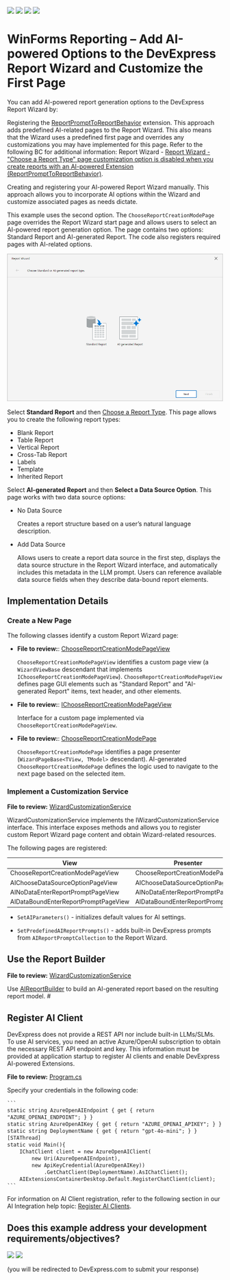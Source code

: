 <!-- default badges list -->
![](https://img.shields.io/endpoint?url=https://codecentral.devexpress.com/api/v1/VersionRange/1006952158/25.1.2%2B)
[![](https://img.shields.io/badge/Open_in_DevExpress_Support_Center-FF7200?style=flat-square&logo=DevExpress&logoColor=white)](https://supportcenter.devexpress.com/ticket/details/T1296833)
[![](https://img.shields.io/badge/📖_How_to_use_DevExpress_Examples-e9f6fc?style=flat-square)](https://docs.devexpress.com/GeneralInformation/403183)
[![](https://img.shields.io/badge/💬_Leave_Feedback-feecdd?style=flat-square)](#does-this-example-address-your-development-requirementsobjectives)
<!-- default badges end -->
# WinForms Reporting – Add AI-powered Options to the DevExpress Report Wizard and Customize the First Page 

You can add AI-powered report generation options to the DevExpress Report Wizard by:  

Registering the [ReportPromptToReportBehavior](https://docs.devexpress.com/XtraReports/DevExpress.AIIntegration.WinForms.Reporting.ReportPromptToReportBehavior?v=25.1&p=netframework) extension. This approach adds predefined AI-related pages to the Report Wizard. This also means that the Wizard uses a predefined first page and overrides any customizations you may have implemented for this page. Refer to the following BC for additional information: Report Wizard - [Report Wizard - "Choose a Report Type" page customization option is disabled when you create reports with an AI-powered Extension (ReportPromptToReportBehavior)](https://isc.devexpress.com/internal/ticket/details/t1290568).

Creating and registering your AI-powered Report Wizard manually. This approach allows you to incorporate AI options within the Wizard and customize associated pages as needs dictate. 

This example uses the second option. The `ChooseReportCreationModePage` page overrides the Report Wizard start page and allows users to select an AI-powered report generation option. The page contains two options: Standard Report and AI-generated Report. The code also registers required pages with AI-related options.  

![Report Types](./images/startpage.png)

Select **Standard Report** and then [Choose a Report Type](https://docs.devexpress.com/XtraReports/117397/visual-studio-report-designer/report-wizard/choose-a-report-type). This page allows you to create the following report types: 

* Blank Report
* Table Report
* Vertical Report
* Cross-Tab Report
* Labels
* Template
* Inherited Report

Select **AI-generated Report** and then **Select a Data Source Option**. This page works with two data source options: 

* No Data Source

    Creates a report structure based on a user’s natural language description. 

* Add Data Source

    Allows users to create a report data source in the first step, displays the data source structure in the Report Wizard interface, and automatically includes this metadata in the LLM prompt. Users can reference available data source fields when they describe data-bound report elements. 

## Implementation Details

### Create a New Page

The following classes identify a custom Report Wizard page: 

* **File to review:**: [ChooseReportCreationModePageView](./CS/Customization/ChooseReportCreationModePageView.cs)

    `ChooseReportCreationModePageView` identifies a custom page view (a `WizardViewBase` descendant that implements `IChooseReportCreationModePageView`). `ChooseReportCreationModePageView` defines page GUI elements such as "Standard Report" and "AI-generated Report" items, text header, and other elements. 

* **File to review:**: [IChooseReportCreationModePageView](./CS/Customization/IChooseReportCreationModePageView.cs)

    Interface for a custom page implemented via `ChooseReportCreationModePageView`.  

* **File to review:**: [ChooseReportCreationModePage](./CS/Customization/ChooseReportCreationModePage.cs)    

   `ChooseReportCreationModePage` identifies a page presenter (`WizardPageBase<TView, TModel>` descendant). AI-generated `ChooseReportCreationModePage` defines the logic used to navigate to the next page based on the selected item. 

### Implement a Customization Service 

**File to review:** [WizardCustomizationService](./CS/Customization/WizardCustomizationService.cs)

WizardCustomizationService implements the IWizardCustomizationService interface. This interface exposes methods and allows you to register custom Report Wizard page content and obtain Wizard-related resources. 

The following pages are registered:

|View|Presenter|
|---|---|
|ChooseReportCreationModePageView|ChooseReportCreationModePage|
|AIChooseDataSourceOptionPageView|AIChooseDataSourceOptionPage|
|AINoDataEnterReportPromptPageView|AINoDataEnterReportPromptPage|
|AIDataBoundEnterReportPromptPageView|AIDataBoundEnterReportPromptPage|

* `SetAIParameters()` - initializes default values for AI settings. 

* `SetPredefinedAIReportPrompts()` - adds built-in DevExpress prompts from `AIReportPromptCollection` to the Report Wizard. 

## Use the Report Builder 

**File to review:** [WizardCustomizationService](./CS/Customization/WizardCustomizationService.cs)

Use [AIReportBuilder](https://docs.devexpress.com/XtraReports/DevExpress.AIIntegration.WinForms.Reporting.Wizard.AIReportBuilder?v=25.1&p=netframework) to build an AI-generated report based on the resulting report model.  #

## Register AI Client

DevExpress does not provide a REST API nor include built-in LLMs/SLMs. To use AI services, you need an active Azure/OpenAI subscription to obtain the necessary REST API endpoint and key. This information must be provided at application startup to register AI clients and enable DevExpress AI-powered Extensions. 

**File to review:** [Program.cs](./CS/Program.cs)

Specify your credentials in the following code:

    ```
    static string AzureOpenAIEndpoint { get { return "AZURE_OPENAI_ENDPOINT"; } }
    static string AzureOpenAIKey { get { return "AZURE_OPENAI_APIKEY"; } }
    static string DeploymentName { get { return "gpt-4o-mini"; } }
    [STAThread]
    static void Main(){
        IChatClient client = new AzureOpenAIClient(
            new Uri(AzureOpenAIEndpoint),
            new ApiKeyCredential(AzureOpenAIKey))
                .GetChatClient(DeploymentName).AsIChatClient(); 
        AIExtensionsContainerDesktop.Default.RegisterChatClient(client);
    ```    


For information on AI Client registration, refer to the following section in our AI Integration help topic: [Register AI Clients](https://docs.devexpress.com/WindowsForms/405151/ai-powered-extensions?v=25.1#register-ai-clients).




<!-- feedback -->
## Does this example address your development requirements/objectives?

[<img src="https://www.devexpress.com/support/examples/i/yes-button.svg"/>](https://www.devexpress.com/support/examples/survey.xml?utm_source=github&utm_campaign=winforms-reporting-add-ai-options-to-report-wizard&~~~was_helpful=yes) [<img src="https://www.devexpress.com/support/examples/i/no-button.svg"/>](https://www.devexpress.com/support/examples/survey.xml?utm_source=github&utm_campaign=winforms-reporting-add-ai-options-to-report-wizard&~~~was_helpful=no)

(you will be redirected to DevExpress.com to submit your response)
<!-- feedback end -->
